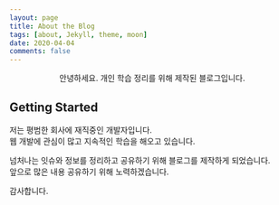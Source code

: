 ```yaml
---
layout: page
title: About the Blog
tags: [about, Jekyll, theme, moon]
date: 2020-04-04
comments: false
---
```

    
<center>안녕하세요. 개인 학습 정리를 위해 제작된 블로그입니다.</center>


## Getting Started

저는 평범한 회사에 재직중인 개발자입니다.    
웹 개발에 관심이 많고 지속적인 학습을 해오고 있습니다.   
   
넘처나는 잇슈와 정보를 정리하고 공유하기 위해 블로그를 제작하게 되었습니다.    
앞으로 많은 내용 공유하기 위해 노력하겠습니다.    
   
감사합니다.
